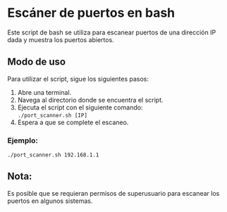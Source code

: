<!DOCTYPE html>
<html>
<body>
	<h1>Escáner de puertos en bash</h1>
	<p>Este script de bash se utiliza para escanear puertos de una dirección IP dada y muestra los puertos abiertos.</p>
	<h2>Modo de uso</h2>
	<p>Para utilizar el script, sigue los siguientes pasos:</p>
	<ol>
		<li>Abre una terminal.</li>
		<li>Navega al directorio donde se encuentra el script.</li>
		<li>Ejecuta el script con el siguiente comando:<br><code>./port_scanner.sh [IP]</code></li>
		<li>Espera a que se complete el escaneo.</li>
	</ol>
	<h3>Ejemplo:</h3>
	<p><code>./port_scanner.sh 192.168.1.1</code></p>
	<h2>Nota:</h2>
	<p>Es posible que se requieran permisos de superusuario para escanear los puertos en algunos sistemas.</p>
</body>
</html>
